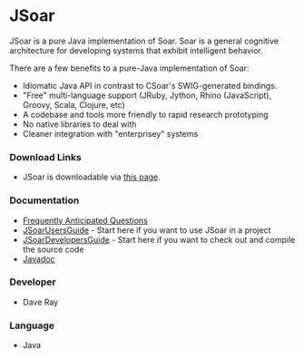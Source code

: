# JSoar #
JSoar is a pure Java implementation of Soar. Soar is a general cognitive architecture for developing systems that exhibit intelligent behavior.

There are a few benefits to a pure-Java implementation of Soar:
  * Idiomatic Java API in contrast to CSoar's SWIG-generated bindings.
  * "Free" multi-language support (JRuby, Jython, Rhino (JavaScript), Groovy, Scala, Clojure, etc)
  * A codebase and tools more friendly to rapid research prototyping
  * No native libraries to deal with
  * Cleaner integration with "enterprisey" systems

### Download Links ###
  * JSoar is downloadable via [this page](https://code.google.com/p/jsoar/).

### Documentation ###
  * [Frequently Anticipated Questions](https://code.google.com/p/jsoar/wiki/Faq)
  * [JSoarUsersGuide](https://code.google.com/p/jsoar/wiki/JSoarUsersGuide) - Start here if you want to use JSoar in a project
  * [JSoarDevelopersGuide](https://code.google.com/p/jsoar/wiki/JSoarDevelopersGuide) - Start here if you want to check out and compile the source code
  * [Javadoc](http://darevay.com/jsoar/current/docs/jsoar-core/api/)

### Developer ###
  * Dave Ray

### Language ###
  * Java


